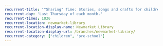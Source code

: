 ```yaml
---
recurrent-title: '"Sharing" Time: Stories, songs and crafts for children and their carers with <a href="http://www.sharingparenting.com/">Sharing Parenting</a>.'
recurrent-day: 'Last Thursday of each month.'
recurrent-times: 1030
recurrent-location: newmarket-library
recurrent-location-display-name: Newmarket Library
recurrent-location-display-url: /branches/newmarket-library/
recurrent-category: ["children", "pre-school"]
---
```

